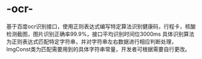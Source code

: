 # -ocr-
基于百度ocr识别接口，使用正则表达式编写特定算法识别健康码，行程卡，核酸检测截图，图片识别正确率99.9%，接口平均识别时间位3000ms
具体识别算法为正则表达式匹配特定字符串，并对字符串左右数据进行相应判断处理，ImgConst类为匹配需要用到的具体字符串常量，开发者可根据需要自行更改。
